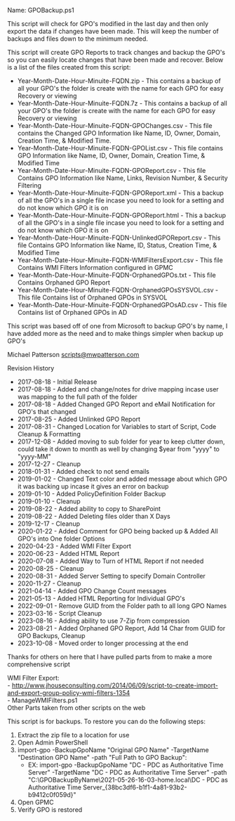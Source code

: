 Name: GPOBackup.ps1

This script will check for GPO's modified in the last day and then only export the data if changes have been made.  This will keep the number of backups and files down to the minimum needed.

This script will create GPO Reports to track changes and backup the GPO's so you can easily locate changes that have been made and recover.
Below is a list of the files created from this script:

- Year-Month-Date-Hour-Minuite-FQDN.zip                      - This contains a backup of all your GPO's the folder is create with the name for each GPO for easy Recovery or viewing  
- Year-Month-Date-Hour-Minuite-FQDN.7z                      - This contains a backup of all your GPO's the folder is create with the name for each GPO for easy Recovery or viewing  
- Year-Month-Date-Hour-Minuite-FQDN-GPOChanges.csv           - This file contains the Changed GPO Information like Name, ID, Owner, Domain, Creation Time, & Modified Time.  
- Year-Month-Date-Hour-Minuite-FQDN-GPOList.csv              - This file contains GPO Information like Name, ID, Owner, Domain, Creation Time, & Modified Time  
- Year-Month-Date-Hour-Minuite-FQDN-GPOReport.csv            - This file Contains GPO Information like Name, Links, Revision Number, & Security Filtering  
- Year-Month-Date-Hour-Minuite-FQDN-GPOReport.xml            - This a backup of all the GPO's in a single file incase you need to look for a setting and do not know which GPO it is on  
- Year-Month-Date-Hour-Minuite-FQDN-GPOReport.html           - This a backup of all the GPO's in a single file incase you need to look for a setting and do not know which GPO it is on  
- Year-Month-Date-Hour-Minuite-FQDN-UnlinkedGPOReport.csv    - This file Contains GPO Information like Name, ID, Status, Creation Time, & Modified Time  
- Year-Month-Date-Hour-Minuite-FQDN-WMIFiltersExport.csv     - This file Contains WMI Filters Information configured in GPMC  
- Year-Month-Date-Hour-Minuite-FQDN-OrphanedGPOs.txt         - This file Contains Orphaned GPO Report  
- Year-Month-Date-Hour-Minuite-FQDN-OrphanedGPOsSYSVOL.csv   - This file Contains list of Orphaned GPOs in SYSVOL  
- Year-Month-Date-Hour-Minuite-FQDN-OrphanedGPOsAD.csv       - This file Contains list of Orphaned GPOs in AD  

This script was based off of one from Microsoft to backup GPO's by name, I have added more as the need and to make things simpler when backup up GPO's

Michael Patterson
scripts@mwpatterson.com

Revision History

- 2017-08-18 - Initial Release
- 2017-08-18 - Added and change/notes for drive mapping incase user was mapping to the full path of the folder
- 2017-08-18 - Added Changed GPO Report and eMail Notification for GPO's that changed
- 2017-08-25 - Added Unlinked GPO Report
- 2017-08-31 - Changed Location for Variables to start of Script, Code Cleanup & Formatting
- 2017-12-08 - Added moving to sub folder for year to keep clutter down, could take it down to month as well by changing $year from "yyyy" to "yyyy-MM"
- 2017-12-27 - Cleanup
- 2018-01-31 - Added check to not send emails
- 2019-01-02 - Changed Text color and added message about which GPO it was backing up incase it gives an error on backup
- 2019-01-10 - Added PolicyDefinition Folder Backup
- 2019-01-10 - Cleanup
- 2019-08-22 - Added ability to copy to SharePoint
- 2019-08-22 - Added Deleting files older than X Days
- 2019-12-17 - Cleanup
- 2020-01-22 - Added Comment for GPO being backed up & Added All GPO's into One folder Options
- 2020-04-23 - Added WMI Filter Export
- 2020-06-23 - Added HTML Report
- 2020-07-08 - Added Way to Turn of HTML Report if not needed
- 2020-08-25 - Cleanup
- 2020-08-31 - Added Server Setting to specify Domain Controller
- 2020-11-27 - Cleanup
- 2021-04-14 - Added GPO Change Count messages
- 2021-05-13 - Added HTML Reporting for Individual GPO's
- 2022-09-01 - Remove GUID from the Folder path to all long GPO Names
- 2023-03-16 - Script Cleanup
- 2023-08-16 - Adding ability to use 7-Zip from compression
- 2023-08-21 - Added Orphaned GPO Report, Add 14 Char from GUID for GPO Backups, Cleanup
- 2023-10-08 - Moved order to longer processing at the end

Thanks for others on here that I have pulled parts from to make a more comprehensive script

WMI Filter Export:  
    - http://www.jhouseconsulting.com/2014/06/09/script-to-create-import-and-export-group-policy-wmi-filters-1354  
    - ManageWMIFilters.ps1  
Other Parts taken from other scripts on the web

This script is for backups.  To restore you can do the following steps:

1. Extract the zip file to a location for use
2. Open Admin PowerShell
3. import-gpo -BackupGpoName "Original GPO Name" -TargetName "Destination GPO Name" -path "Full Path to GPO Backup":  
    - EX: import-gpo -BackupGpoName "DC - PDC as Authoritative Time Server" -TargetName "DC - PDC as Authoritative Time Server" -path "C:\GPOBackupByName\2021-05-26-16-03-home.local\DC - PDC as Authoritative Time Server_{38bc3df6-b1f1-4a81-93b2-b9412c0f059d}"
4. Open GPMC
5. Verify GPO is restored
